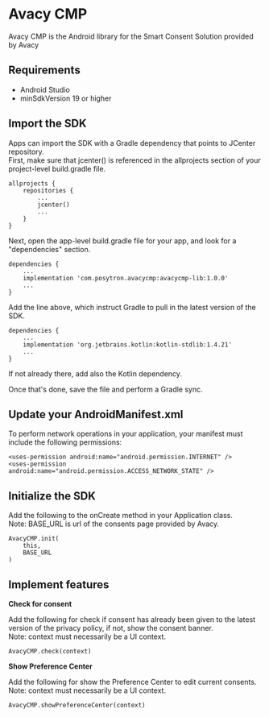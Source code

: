 # Avacy CMP

Avacy CMP is the Android library for the Smart Consent Solution provided by Avacy

## Requirements

* Android Studio
* minSdkVersion 19 or higher


## Import the SDK

Apps can import the SDK with a Gradle dependency that points to JCenter repository.  
First, make sure that jcenter() is referenced in the allprojects section of your project-level build.gradle file.

```
allprojects {
    repositories {
		...
		jcenter()
		...
	}
}

```

Next, open the app-level build.gradle file for your app, and look for a "dependencies" section.

```
dependencies {
	...
	implementation 'com.posytron.avacycmp:avacycmp-lib:1.0.0'
	...
}
```
Add the line above, which instruct Gradle to pull in the latest version of the SDK.

```
dependencies {
    ...
	implementation 'org.jetbrains.kotlin:kotlin-stdlib:1.4.21'
    ...
}
```
If not already there, add also the Kotlin dependency.

Once that's done, save the file and perform a Gradle sync.

## Update your AndroidManifest.xml

To perform network operations in your application, your manifest must include the following permissions:

```
<uses-permission android:name="android.permission.INTERNET" />
<uses-permission android:name="android.permission.ACCESS_NETWORK_STATE" />	
```

## Initialize the SDK

Add the following to the onCreate method in your Application class.  
Note: BASE_URL is url of the consents page provided by Avacy.

```
AvacyCMP.init(
	this,
	BASE_URL
)
```
## Implement features

**Check for consent**

Add the following for check if consent has already been given to the latest version of the privacy policy, if not, show the consent banner.  
Note: context must necessarily be a UI context.

```
AvacyCMP.check(context)
```

**Show Preference Center**

Add the following for show the Preference Center to edit current consents.  
Note: context must necessarily be a UI context.

```
AvacyCMP.showPreferenceCenter(context)
```
